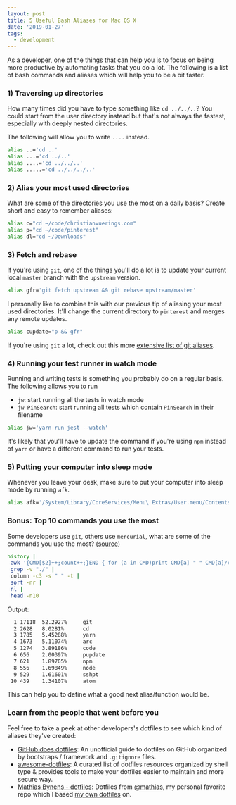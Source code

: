 ```yaml
---
layout: post
title: 5 Useful Bash Aliases for Mac OS X
date: '2019-01-27'
tags:
  - development
---
```


As a developer, one of the things that can help you is to focus on being more productive by automating tasks that you do a lot. The following is a list of bash commands and aliases which will help you to be a bit faster.

### 1) Traversing up directories

How many times did you have to type something like `cd ../../..`? You could start from the user directory instead but that's not always the fastest, especially with deeply nested directories.

The following will allow you to write `....` instead.

```bash
alias ..='cd ..'
alias ...='cd ../..'
alias ....='cd ../../..'
alias .....='cd ../../../..'
```

### 2) Alias your most used directories

What are some of the directories you use the most on a daily basis? Create short and easy to remember aliases:

```bash
alias c="cd ~/code/christianvuerings.com"
alias p="cd ~/code/pinterest"
alias dl="cd ~/Downloads"
```

### 3) Fetch and rebase

If you're using `git`, one of the things you'll do a lot is to update your current local `master` branch with the `upstream` version.

```bash
alias gfr='git fetch upstream && git rebase upstream/master'
```

I personally like to combine this with our previous tip of aliasing your most used directories. It'll change the current directory to `pinterest` and merges any remote updates.

```bash
alias cupdate="p && gfr"
```

If you're using `git` a lot, check out this more [extensive list of git aliases](https://github.com/GitAlias/gitalias).

### 4) Running your test runner in watch mode

Running and writing tests is something you probably do on a regular basis. The following allows you to run

- `jw`: start running all the tests in watch mode
- `jw PinSearch`: start running all tests which contain `PinSearch` in their filename

```bash
alias jw='yarn run jest --watch'
```

It's likely that you'll have to update the command if you're using `npm` instead of `yarn` or have a different command to run your tests.

### 5) Putting your computer into sleep mode

Whenever you leave your desk, make sure to put your computer into sleep mode by running `afk`.

```bash
alias afk='/System/Library/CoreServices/Menu\ Extras/User.menu/Contents/Resources/CGSession -suspend'
```

### Bonus: Top 10 commands you use the most

Some developers use `git`, others use `mercurial`, what are some of the commands you use the most? ([source](https://linux.byexamples.com/archives/332/what-is-your-10-common-linux-commands/))

```bash
history |
 awk '{CMD[$2]++;count++;}END { for (a in CMD)print CMD[a] " " CMD[a]/count*100 "% " a;}' | \
 grep -v "./" |
 column -c3 -s " " -t |
 sort -nr |
 nl |
 head -n10
```

Output:

```bash
  1	17118  52.2927%     git
  2	2628   8.0281%      cd
  3	1785   5.45288%     yarn
  4	1673   5.11074%     arc
  5	1274   3.89186%     code
  6	656    2.00397%     pupdate
  7	621    1.89705%     npm
  8	556    1.69849%     node
  9	529    1.61601%     sshpt
 10 439    1.34107%     atom
```

This can help you to define what a good next alias/function would be.

### Learn from the people that went before you

Feel free to take a peek at other developers's dotfiles to see which kind of aliases they've created:

- [GitHub does dotfiles](https://dotfiles.github.io/): An unofficial guide to dotfiles on GitHub organized by bootstraps / framework and `.gitignore` files.
- [awesome-dotfiles](https://github.com/webpro/awesome-dotfiles): A curated list of dotfiles resources organized by shell type & provides tools to make your dotfiles easier to maintain and more secure way.
- [Mathias Bynens - dotfiles](https://github.com/mathiasbynens/dotfiles): Dotfiles from [@mathias](https://twitter.com/mathias), my personal favorite repo which I based [my own dotfiles](https://github.com/christianvuerings/dotfiles) on.
